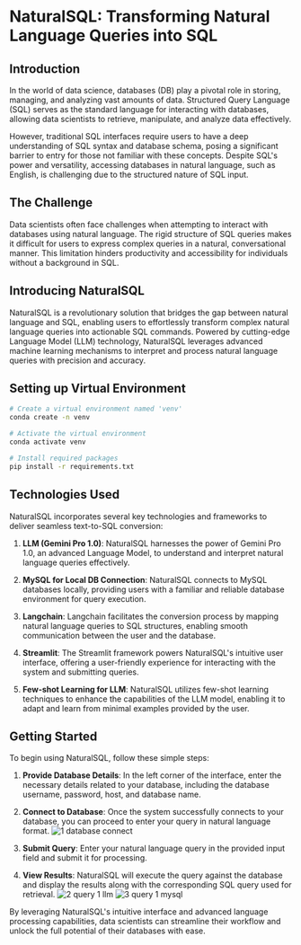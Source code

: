# NaturalSQL: Transforming Natural Language Queries into SQL

## Introduction

In the world of data science, databases (DB) play a pivotal role in storing, managing, and analyzing vast amounts of data. Structured Query Language (SQL) serves as the standard language for interacting with databases, allowing data scientists to retrieve, manipulate, and analyze data effectively.

However, traditional SQL interfaces require users to have a deep understanding of SQL syntax and database schema, posing a significant barrier to entry for those not familiar with these concepts. Despite SQL's power and versatility, accessing databases in natural language, such as English, is challenging due to the structured nature of SQL input.

## The Challenge

Data scientists often face challenges when attempting to interact with databases using natural language. The rigid structure of SQL queries makes it difficult for users to express complex queries in a natural, conversational manner. This limitation hinders productivity and accessibility for individuals without a background in SQL.

## Introducing NaturalSQL

NaturalSQL is a revolutionary solution that bridges the gap between natural language and SQL, enabling users to effortlessly transform complex natural language queries into actionable SQL commands. Powered by cutting-edge Language Model (LLM) technology, NaturalSQL leverages advanced machine learning mechanisms to interpret and process natural language queries with precision and accuracy.

## Setting up Virtual Environment

```bash
# Create a virtual environment named 'venv'
conda create -n venv

# Activate the virtual environment
conda activate venv

# Install required packages
pip install -r requirements.txt
```

## Technologies Used

NaturalSQL incorporates several key technologies and frameworks to deliver seamless text-to-SQL conversion:

1. **LLM (Gemini Pro 1.0)**: NaturalSQL harnesses the power of Gemini Pro 1.0, an advanced Language Model, to understand and interpret natural language queries effectively.

2. **MySQL for Local DB Connection**: NaturalSQL connects to MySQL databases locally, providing users with a familiar and reliable database environment for query execution.

3. **Langchain**: Langchain facilitates the conversion process by mapping natural language queries to SQL structures, enabling smooth communication between the user and the database.

4. **Streamlit**: The Streamlit framework powers NaturalSQL's intuitive user interface, offering a user-friendly experience for interacting with the system and submitting queries.

5. **Few-shot Learning for LLM**: NaturalSQL utilizes few-shot learning techniques to enhance the capabilities of the LLM model, enabling it to adapt and learn from minimal examples provided by the user.

## Getting Started

To begin using NaturalSQL, follow these simple steps:

1. **Provide Database Details**: In the left corner of the interface, enter the necessary details related to your database, including the database username, password, host, and database name.
   
2. **Connect to Database**: Once the system successfully connects to your database, you can proceed to enter your query in natural language format.
![1 database connect](https://github.com/fenil210/Ask-DB-without-SQL/assets/121050723/d1d0d519-8f27-4b03-9feb-d5c06158d604)


3. **Submit Query**: Enter your natural language query in the provided input field and submit it for processing.

4. **View Results**: NaturalSQL will execute the query against the database and display the results along with the corresponding SQL query used for retrieval.
![2 query 1 llm](https://github.com/fenil210/Ask-DB-without-SQL/assets/121050723/9c85dd42-dd4e-46ed-8fc6-1deeedfa8b4a)
![3 query 1 mysql](https://github.com/fenil210/Ask-DB-without-SQL/assets/121050723/36483474-b981-4a45-ab91-72484fcc4f7f)

By leveraging NaturalSQL's intuitive interface and advanced language processing capabilities, data scientists can streamline their workflow and unlock the full potential of their databases with ease.



